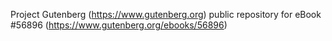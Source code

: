 Project Gutenberg (https://www.gutenberg.org) public repository for
eBook #56896 (https://www.gutenberg.org/ebooks/56896)
